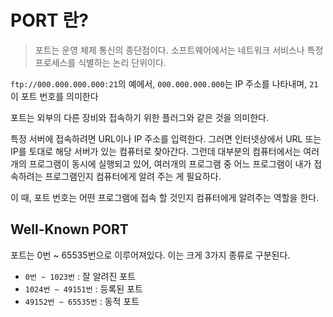 # PORT 란?

> 포트는 운영 체제 통신의 종단점이다.
> 소프트웨어에서는 네트워크 서비스나 특정 프로세스를 식별하는 논리 단위이다.

`ftp://000.000.000.000:21`의 예에서,
`000.000.000.000`는 IP 주소를 나타내며,
`21`이 포트 번호를 의미한다

포트는 외부의 다른 장비와 접속하기 위한 플러그와 같은 것을 의미한다.

특정 서버에 접속하려면 URL이나 IP 주소를 입력한다.
그러면 인터넷상에서 URL 또는 IP를 토대로 해당 서버가 있는 컴퓨터로 찾아간다.
그런데 대부분의 컴퓨터에서는 여러 개의 프로그램이 동시에 실행되고 있어,
여러개의 프로그램 중 어느 프로그램이 내가 접속하려는 프로그램인지 컴퓨터에게 알려 주는 게 필요하다.

이 때, 포트 번호는 어떤 프로그램에 접속 할 것인지 컴퓨터에게 알려주는 역할을 한다.

## Well-Known PORT

포트는 0번 ~ 65535번으로 이루어져있다.
이는 크게 3가지 종류로 구분된다.

- `0번 ~ 1023번` : 잘 알려진 포트
- `1024번 ~ 49151번` : 등록된 포트
- `49152번 ~ 65535번` : 동적 포트